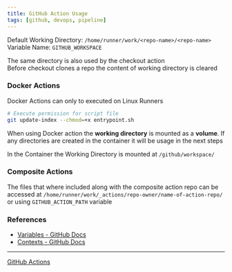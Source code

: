 ```yaml
---
title: GitHub Action Usage
tags: [github, devops, pipeline]
---
```


Default Working Directory: `/home/runner/work/<repo-name>/<repo-name>`  
Variable Name: `GITHUB_WORKSPACE`  

The same directory is also used by the checkout action  
Before checkout clones a repo the content of working directory is cleared   

### Docker Actions

Docker Actions can only to executed on Linux Runners  

```bash
# Execute permission for script file
git update-index --chmod=+x entrypoint.sh
```

When using Docker action the **working directory** is mounted as a **volume**. If any directories are created in the container it will be usage in the next steps  

In the Container the Working Directory is mounted at `/github/workspace/`

### Composite Actions

The files that where included along with the composite action repo can be accessed at `/home/runner/work/_actions/repo-owner/name-of-action-repo/` or using `GITHUB_ACTION_PATH` variable

### References

- [Variables - GitHub Docs](https://docs.github.com/en/actions/learn-github-actions/variables)
- [Contexts - GitHub Docs](https://docs.github.com/en/actions/learn-github-actions/contexts#context-availability)

---

[GitHub Actions](GitHub%20Actions.md)